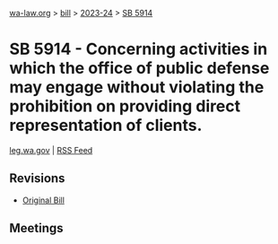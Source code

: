 [wa-law.org](/) > [bill](/bill/) > [2023-24](/bill/2023-24/) > [SB 5914](/bill/2023-24/sb/5914/)

# SB 5914 - Concerning activities in which the office of public defense may engage without violating the prohibition on providing direct representation of clients.
[leg.wa.gov](https://app.leg.wa.gov/billsummary?BillNumber=5914&Year=2023&Initiative=false) | [RSS Feed](./rss.xml)

## Revisions
* [Original Bill](1/)

## Meetings
